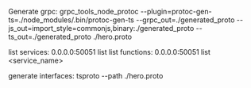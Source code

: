 

Generate grpc:    grpc_tools_node_protoc --plugin=protoc-gen-ts=./node_modules/.bin/protoc-gen-ts --grpc_out=./generated_proto --js_out=import_style=commonjs,binary:./generated_proto --ts_out=./generated_proto ./hero.proto

list services:    0.0.0.0:50051 list
list functions:   0.0.0.0:50051 list <service_name>

generate interfaces: tsproto --path ./hero.proto